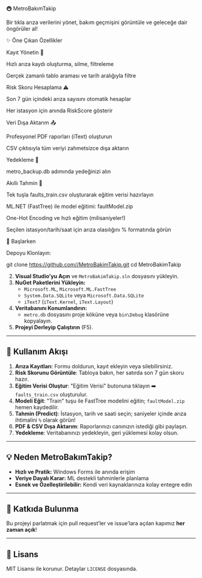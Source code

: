 🚇 MetroBakımTakip

Bir tıkla arıza verilerini yönet, bakım geçmişini görüntüle ve geleceğe dair öngörüler al!

✨ Öne Çıkan Özellikler

Kayıt Yönetin 📝

Hızlı arıza kaydı oluşturma, silme, filtreleme

Gerçek zamanlı tablo araması ve tarih aralığıyla filtre

Risk Skoru Hesaplama ⚠️

Son 7 gün içindeki arıza sayısını otomatik hesaplar

Her istasyon için anında RiskScore gösterir

Veri Dışa Aktarım 📤

Profesyonel PDF raporları (iText) oluşturun

CSV çıktısıyla tüm veriyi zahmetsizce dışa aktarın

Yedekleme 💾

metro_backup.db adımında yedeğinizi alın

Akıllı Tahmin 🤖

Tek tuşla faults_train.csv oluşturarak eğitim verisi hazırlayın

ML.NET (FastTree) ile model eğitimi: faultModel.zip

One-Hot Encoding ve hızlı eğitim (milisaniyeler!)

Seçilen istasyon/tarih/saat için arıza olasılığını % formatında görün

🚀 Başlarken

Depoyu Klonlayın:



git clone https://github.com//MetroBakimTakip.git
cd MetroBakimTakip

2. **Visual Studio’yu Açın** ve `MetroBakimTakip.sln` dosyasını yükleyin.
3. **NuGet Paketlerini Yükleyin:**
   - `Microsoft.ML`, `Microsoft.ML.FastTree`
   - `System.Data.SQLite` veya `Microsoft.Data.SQLite`
   - `iText7` (`iText.Kernel`, `iText.Layout`)
4. **Veritabanını Konumlandırın:**
   - `metro.db` dosyasını proje köküne veya `bin\Debug` klasörüne kopyalayın.
5. **Projeyi Derleyip Çalıştırın** (F5).

---

## 🎯 Kullanım Akışı

1. **Arıza Kayıtları**: Formu doldurun, kayıt ekleyin veya silebilirsiniz.
2. **Risk Skorunu Görüntüle**: Tabloya bakın, her satırda son 7 gün skoru hazır.
3. **Eğitim Verisi Oluştur**: "Eğitim Verisi" butonuna tıklayın ➡️ `faults_train.csv` oluşturulur.
4. **Modeli Eğit**: "Train" tuşu ile FastTree modelini eğitin; `faultModel.zip` hemen kaydedilir.
5. **Tahmin (Predict)**: İstasyon, tarih ve saati seçin; saniyeler içinde arıza ihtimalini `%` olarak görün!
6. **PDF & CSV Dışa Aktarım**: Raporlarınızı canınızın istediği gibi paylaşın.
7. **Yedekleme**: Veritabanınızı yedekleyin, geri yüklemesi kolay olsun.

---

## 💡 Neden MetroBakımTakip?

- **Hızlı ve Pratik:** Windows Forms ile anında erişim
- **Veriye Dayalı Karar:** ML destekli tahminlerle planlama
- **Esnek ve Özelleştirilebilir:** Kendi veri kaynaklarınıza kolay entegre edin

---

## 🤝 Katkıda Bulunma

Bu projeyi parlatmak için pull request’ler ve issue’lara açılan kapımız **her zaman açık**!

---

## 📜 Lisans

MIT Lisansı ile korunur. Detaylar `LICENSE` dosyasında.
